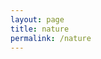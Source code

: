 ```yaml
---
layout: page
title: nature
permalink: /nature
---
```


<div id="galleria"></div>

<script src="https://ajax.googleapis.com/ajax/libs/jquery/2.1.1/jquery.min.js"></script>
<script src="https://maxcdn.bootstrapcdn.com/bootstrap/3.3.7/js/bootstrap.min.js" integrity="sha384-Tc5IQib027qvyjSMfHjOMaLkfuWVxZxUPnCJA7l2mCWNIpG9mGCD8wGNIcPD7Txa"
    crossorigin="anonymous"></script>
<script src="/assets/js/galleria-1.4.2.min.js"></script>

<script>
  var imageLocation = '/assets/photos/nature/';
  var thumbLocation = imageLocation + 'thumb-n/';
  var bigLocation = imageLocation;
  var imagePrefix = 'n';
  
  var data = [];
  var titles = [
    '2005 Rochester 100 ',
    '2006 Chicago 147',
    '2011 Birds 11',
    '2011 Flowers 209',
    '2011 Flowers 344',
    '2011 Hope Ln 003',
    '2011 Trexler Park 22',
    '2012 Hope Ln 169',
    '2013 Beijing 1136',
    '2013 Carmel 390',
    '2013 Juneau 564',
    '2013 Los Angeles 289',
    '2013 Monterey 233',
    '2013 Pacific Grove 089',
    '2014 Lake George 87',
    '2014 Lake Placid 099',
    '2014 Lake Placid 155',
    '2014 Orlando 094',
    '2014 Orlando 116',
    '2014 St Petersburg 249',
    '2015 Antelope Canyon 137',
    '2015 Grand Canyon 032',
    '2015 New York City 0542',
    '2015 New York City 0995',
    '2015 Rochester 196',
    '2015 Salt Lake City 014',
    '2017 Moon 39',
    '2017 New Years Day 22'
  ];

  var totalImages = titles.length;

  for (var i = totalImages; i >= 1; i--) {
    var j = i;
    if (i < 10) {
      j = '0' + i;
    }
    data.push({
      image : imageLocation + imagePrefix + j + '.jpg',
      thumb : thumbLocation + imagePrefix + j + '.jpg',
      big : imageLocation + imagePrefix + j + '.jpg',
      title: titles[i - 1],
      description: 'none'
    });
  }

  // Load the custom theme
  Galleria.loadTheme('/assets/js/galleria/galleria.portfolio.js');
  // Configure Galleria
  Galleria.configure({
    showInfo: true
  });
  // Initialize Galleria
  Galleria.run('#galleria', {
    dataSource: data
  });
</script>
